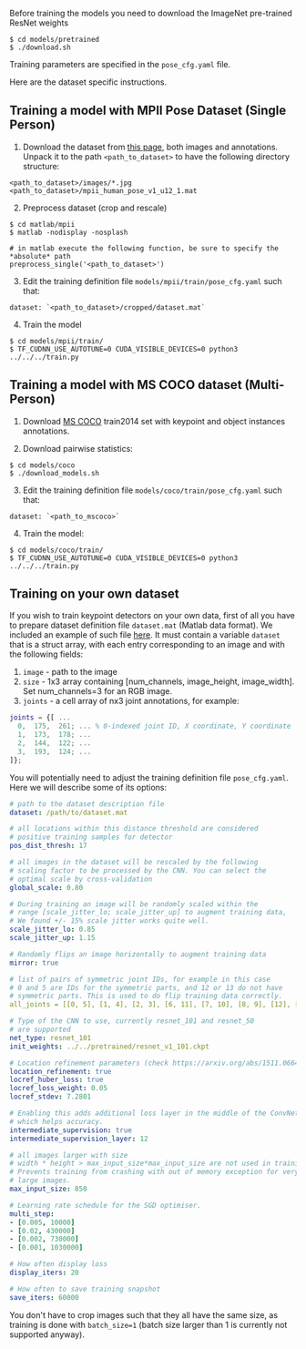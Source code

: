 Before training the models you need to download the ImageNet pre-trained ResNet weights

```
$ cd models/pretrained
$ ./download.sh
```

Training parameters are specified in the `pose_cfg.yaml` file.

Here are the dataset specific instructions. 

## Training a model with MPII Pose Dataset (Single Person)


1. Download the dataset from [this page](http://human-pose.mpi-inf.mpg.de/),
both images and annotations. Unpack it to the path `<path_to_dataset>`
to have the following directory structure:

```
<path_to_dataset>/images/*.jpg
<path_to_dataset>/mpii_human_pose_v1_u12_1.mat
```

2. Preprocess dataset (crop and rescale)

```
$ cd matlab/mpii
$ matlab -nodisplay -nosplash

# in matlab execute the following function, be sure to specify the *absolute* path
preprocess_single('<path_to_dataset>')
```

3. Edit the training definition file
`models/mpii/train/pose_cfg.yaml` such that:

```
dataset: `<path_to_dataset>/cropped/dataset.mat`
```

4. Train the model

```
$ cd models/mpii/train/
$ TF_CUDNN_USE_AUTOTUNE=0 CUDA_VISIBLE_DEVICES=0 python3 ../../../train.py
```

## Training a model with MS COCO dataset (Multi-Person)

1. Download [MS COCO](http://mscoco.org/dataset/#download)
train2014 set with keypoint and object instances annotations.

2. Download pairwise statistics:
```
$ cd models/coco
$ ./download_models.sh
```

3. Edit the training definition file
`models/coco/train/pose_cfg.yaml` such that:

```
dataset: `<path_to_mscoco>`
```

4. Train the model:

```
$ cd models/coco/train/
$ TF_CUDNN_USE_AUTOTUNE=0 CUDA_VISIBLE_DEVICES=0 python3 ../../../train.py
```

## Training on your own dataset

If you wish to train keypoint detectors on your own data, first of all
you have to prepare dataset definition file `dataset.mat` (Matlab data format).
We included  an example of such file [here](dataset_example.mat). It must
contain a variable `dataset` that is a struct array, with each entry
corresponding to an image and with the following fields:

1. `image` - path to the image
2. `size` - 1x3 array containing [num_channels, image_height, image_width]. Set num_channels=3 for an RGB image.
3. `joints` - a cell array of nx3 joint annotations, for example:

```matlab
joints = {[ ...
  0,  175,  261; ... % 0-indexed joint ID, X coordinate, Y coordinate
  1,  173,  178; ...
  2,  144,  122; ...
  3,  193,  124; ...
]};
```

You will potentially need to adjust the training definition file `pose_cfg.yaml`.
Here we will describe some of its options:

```yaml
# path to the dataset description file
dataset: /path/to/dataset.mat

# all locations within this distance threshold are considered
# positive training samples for detector
pos_dist_thresh: 17 

# all images in the dataset will be rescaled by the following
# scaling factor to be processed by the CNN. You can select the
# optimal scale by cross-validation
global_scale: 0.80

# During training an image will be randomly scaled within the
# range [scale_jitter_lo; scale_jitter_up] to augment training data,
# We found +/- 15% scale jitter works quite well.
scale_jitter_lo: 0.85
scale_jitter_up: 1.15

# Randomly flips an image horizontally to augment training data
mirror: true

# list of pairs of symmetric joint IDs, for example in this case
# 0 and 5 are IDs for the symmetric parts, and 12 or 13 do not have
# symmetric parts. This is used to do flip training data correctly. 
all_joints = [[0, 5], [1, 4], [2, 3], [6, 11], [7, 10], [8, 9], [12], [13]]

# Type of the CNN to use, currently resnet_101 and resnet_50
# are supported
net_type: resnet_101
init_weights: ../../pretrained/resnet_v1_101.ckpt

# Location refinement parameters (check https://arxiv.org/abs/1511.06645)
location_refinement: true
locref_huber_loss: true
locref_loss_weight: 0.05
locref_stdev: 7.2801

# Enabling this adds additional loss layer in the middle of the ConvNet,
# which helps accuracy.
intermediate_supervision: true
intermediate_supervision_layer: 12

# all images larger with size
# width * height > max_input_size*max_input_size are not used in training.
# Prevents training from crashing with out of memory exception for very
# large images.
max_input_size: 850

# Learning rate schedule for the SGD optimiser. 
multi_step:
- [0.005, 10000]
- [0.02, 430000]
- [0.002, 730000]
- [0.001, 1030000]

# How often display loss
display_iters: 20

# How often to save training snapshot
save_iters: 60000
```

You don't have to crop images such that they all have the same size,
as training is done with `batch_size=1` (batch size larger than 1 is
currently not supported anyway).
